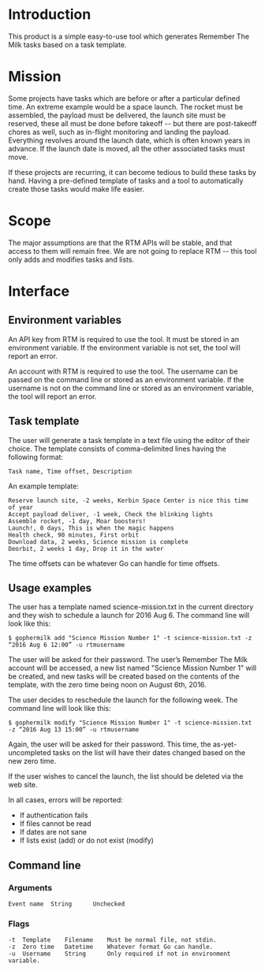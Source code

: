 # Introduction

This product is a simple easy-to-use tool which generates Remember The Milk tasks based on a task template.

# Mission

Some projects have tasks which are before or after a particular defined time.  An extreme example would be a space launch.  The rocket must be assembled, the payload must be delivered, the launch site must be reserved, these all must be done before takeoff -- but there are post-takeoff chores as well, such as in-flight monitoring and landing the payload.  Everything revolves around the launch date, which is often known years in advance.  If the launch date is moved, all the other associated tasks must move.

If these projects are recurring, it can become tedious to build these tasks by hand.  Having a pre-defined template of tasks and a tool to automatically create those tasks would make life easier.

# Scope

The major assumptions are that the RTM APIs will be stable, and that access to them will remain free.  We are not going to replace RTM -- this tool only adds and modifies tasks and lists.

# Interface

## Environment variables

An API key from RTM is required to use the tool.  It must be stored in an environment variable.  If the environment variable is not set, the tool will report an error.

An account with RTM is required to use the tool.  The username can be passed on the command line or stored as an environment variable.  If the username is not on the command line or stored as an environment variable, the tool will report an error.

## Task template

The user will generate a task template in a text file using the editor of their choice.  The template consists of comma-delimited lines having the following format:

```
Task name, Time offset, Description
```

An example template:

```
Reserve launch site, -2 weeks, Kerbin Space Center is nice this time of year
Accept payload deliver, -1 week, Check the blinking lights
Assemble rocket, -1 day, Moar boosters!
Launch!, 0 days, This is when the magic happens
Health check, 90 minutes, First orbit
Download data, 2 weeks, Science mission is complete
Deorbit, 2 weeks 1 day, Drop it in the water
```

The time offsets can be whatever Go can handle for time offsets.

## Usage examples

The user has a template named science-mission.txt in the current directory and they wish to schedule a launch for 2016 Aug 6.  The command line will look like this:

`$ gophermilk add "Science Mission Number 1" -t science-mission.txt -z “2016 Aug 6 12:00” -u rtmusername`

The user will be asked for their password.  The user’s Remember The Milk account will be accessed, a new list named "Science Mission Number 1" will be created, and new tasks will be created based on the contents of the template, with the zero time being noon on August 6th, 2016.

The user decides to reschedule the launch for the following week.  The command line will look like this:

`$ gophermilk modify "Science Mission Number 1" -t science-mission.txt -z “2016 Aug 13 15:00” -u rtmusername`

Again, the user will be asked for their password.  This time, the as-yet-uncompleted tasks on the list will have their dates changed based on the new zero time.

If the user wishes to cancel the launch, the list should be deleted via the web site.

In all cases, errors will be reported:

* If authentication fails
* If files cannot be read
* If dates are not sane
* If lists exist (add) or do not exist (modify)

## Command line

### Arguments

	Event name	String		Unchecked

### Flags

	-t	Template	Filename	Must be normal file, not stdin.
	-z	Zero time	Datetime	Whatever format Go can handle.
	-u	Username	String		Only required if not in environment variable.

